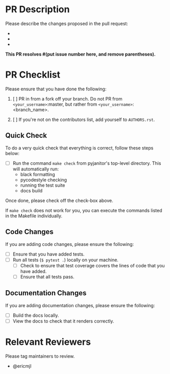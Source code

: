 <!-- Thank you for your PR! 

BEFORE YOU CONTINUE! Please add the appropriate three-letter abbreviation to your title.

The abbreviations can be:
- [DOC]: Documentation fixes.
- [ENH]: Code contributions and new features.
- [TST]: Test-related contributions.
- [INF]: Infrastructure-related contributions.

Also, do not forget to tag the relevant issue here as well.
-->

# PR Description

Please describe the changes proposed in the pull request: 

- 
- 
- 

<!-- Doing so provides maintainers with context on what the PR is, and can help us more effectively review your PR. -->

<!-- Please also identify below which issue that has been raised that you are going to close. -->

**This PR resolves #(put issue number here, and remove parentheses).**

<!-- As you go down the PR template, please feel free to delete sections that are irrelevant. -->

# PR Checklist

<!-- This checklist exists for newcomers who are not yet familiar with our requirements. If you are experienced with
the project, please feel free to delete this section. -->

Please ensure that you have done the following:

1. [ ] PR in from a fork off your branch. Do not PR from `<your_username>`:master, but rather from `<your_username>`:<branch_name>.
<!-- Doing this helps us keep the commit history much cleaner than it would otherwise be. -->
2. [ ] If you're not on the contributors list, add yourself to `AUTHORS.rst`.
<!-- We'd like to acknowledge your contributions! -->

## Quick Check

To do a very quick check that everything is correct, follow these steps below:

- [ ] Run the command `make check` from pyjanitor's top-level directory. This will automatically run:
    - black formatting
    - pycodestyle checking
    - running the test suite
    - docs build
    
Once done, please check off the check-box above.
    
If `make check` does not work for you, you can execute the commands listed in the Makefile individually.

## Code Changes

<!-- If you have not made code changes, please feel free to delete this section. -->

If you are adding code changes, please ensure the following:

- [ ] Ensure that you have added tests.
- [ ] Run all tests (`$ pytest .`) locally on your machine.
    - [ ] Check to ensure that test coverage covers the lines of code that you have added.
    - [ ] Ensure that all tests pass.

## Documentation Changes

<!-- If you have not made documentation changes, please feel free to delete this section. -->

If you are adding documentation changes, please ensure the following:

- [ ] Build the docs locally.
- [ ] View the docs to check that it renders correctly.

# Relevant Reviewers

<!-- Finally, please tag relevant maintainers to review. -->

Please tag maintainers to review.

- @ericmjl
